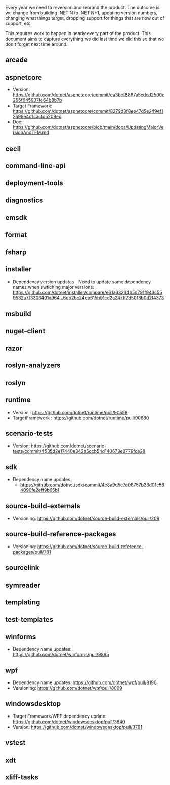 Every year we need to reversion and rebrand the product.  The outcome is we change from building .NET N to .NET N+1, updating version numbers, changing what things target, dropping support for things that are now out of support, etc.

This requires work to happen in nearly every part of the product.  This document aims to capture everything we did last time we did this so that we don't forget next time around.

## arcade

## aspnetcore

- Version: https://github.com/dotnet/aspnetcore/commit/ea3bef8867a5cdcd2500e266f945937fe64b8b7b
- Target Framework: https://github.com/dotnet/aspnetcore/commit/8279d3f8ee47d5e249ef12a99e4d1cacfd5209ec
- Doc: https://github.com/dotnet/aspnetcore/blob/main/docs/UpdatingMajorVersionAndTFM.md

## cecil

## command-line-api

## deployment-tools

## diagnostics

## emsdk

## format

## fsharp

## installer

- Dependency version updates - Need to update some dependency names when swtiching major versions: https://github.com/dotnet/installer/compare/e61a63264b5d791f943c559532a7f3306401a964...6db2bc24eb615b91cd2a247ff7d5013b0d2f4373

## msbuild

## nuget-client

## razor

## roslyn-analyzers

## roslyn

## runtime

- Version : https://github.com/dotnet/runtime/pull/90558
- TargetFramework : https://github.com/dotnet/runtime/pull/90880

## scenario-tests

- Version: https://github.com/dotnet/scenario-tests/commit/4535d2e17440e343a5ccb54d140673e0779fce28

## sdk

- Dependency name updates
  - https://github.com/dotnet/sdk/commit/4e8a9d5e7a06757b23d01e564090fe2eff9b65b1

## source-build-externals

- Versioning: https://github.com/dotnet/source-build-externals/pull/208

## source-build-reference-packages

- Versioning: https://github.com/dotnet/source-build-reference-packages/pull/781

## sourcelink

## symreader

## templating

## test-templates

## winforms

- Dependency name updates: https://github.com/dotnet/winforms/pull/9865

## wpf

- Dependency name updates: https://github.com/dotnet/wpf/pull/8196
- Versioning: https://github.com/dotnet/wpf/pull/8099

## windowsdesktop

- Target Framework/WPF dependency update: https://github.com/dotnet/windowsdesktop/pull/3840
- Version: https://github.com/dotnet/windowsdesktop/pull/3791

## vstest

## xdt

## xliff-tasks
